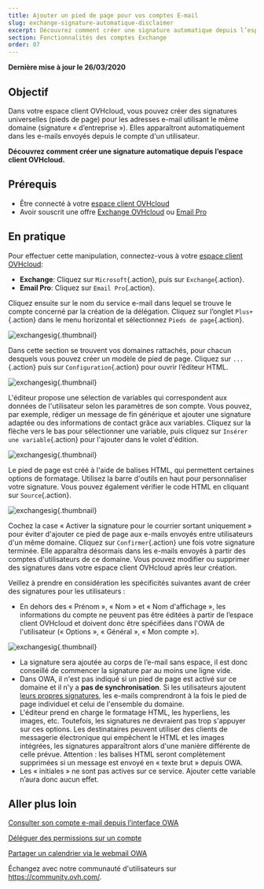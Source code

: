 ```yaml
---
title: Ajouter un pied de page pour vos comptes E-mail 
slug: exchange-signature-automatique-disclaimer
excerpt: Découvrez comment créer une signature automatique depuis l’espace client OVHcloud
section: Fonctionnalités des comptes Exchange
order: 07
---
```


**Dernière mise à jour le 26/03/2020**


## Objectif

Dans votre espace client OVHcloud, vous pouvez créer des signatures universelles (pieds de page) pour les adresses e-mail utilisant le même domaine (signature « d’entreprise »). Elles apparaîtront automatiquement dans les e-mails envoyés depuis le compte d'un utilisateur.

**Découvrez comment créer une signature automatique depuis l’espace client OVHcloud.**

## Prérequis

- Être connecté à votre [espace client OVHcloud](https://www.ovh.com/auth/?action=gotomanager&from=https://www.ovh.com/fr/&ovhSubsidiary=fr)
- Avoir souscrit une offre [Exchange OVHcloud](https://www.ovhcloud.com/fr/emails/hosted-exchange/) ou [Email Pro](https://www.ovhcloud.com/fr/emails/email-pro/)


## En pratique

Pour effectuer cette manipulation, connectez-vous à votre [espace client OVHcloud](https://www.ovh.com/auth/?action=gotomanager&from=https://www.ovh.com/fr/&ovhSubsidiary=fr):

- **Exchange**: Cliquez sur `Microsoft`{.action}, puis sur `Exchange`{.action}. 
- **Email Pro**: Cliquez sur `Email Pro`{.action}.

Cliquez ensuite sur le nom du service e-mail dans lequel se trouve le compte concerné par la création de la délégation. Cliquez sur l’onglet `Plus+`{.action} dans le menu horizontal et sélectionnez `Pieds de page`{.action}.

![exchangesig](images/exchange-footer-step1.png){.thumbnail}

Dans cette section se trouvent vos domaines rattachés, pour chacun desquels vous pouvez créer un modèle de pied de page. Cliquez sur `...`{.action} puis sur `Configuration`{.action} pour ouvrir l’éditeur HTML.

![exchangesig](images/exchange-footer-step2.png){.thumbnail}

L'éditeur propose une sélection de variables qui correspondent aux données de l'utilisateur selon les paramètres de son compte. Vous pouvez, par exemple, rédiger un message de fin générique et ajouter une signature adaptée ou des informations de contact grâce aux variables. Cliquez sur la flèche vers le bas pour sélectionner une variable, puis cliquez sur `Insérer une variable`{.action} pour l'ajouter dans le volet d'édition.

![exchangesig](images/exchange-footer-step3aag.gif){.thumbnail}

Le pied de page est créé à l'aide de balises HTML, qui permettent certaines options de formatage. Utilisez la barre d'outils en haut pour personnaliser votre signature. Vous pouvez également vérifier le code HTML en cliquant sur `Source`{.action}.
 
![exchangesig](images/exchange-footer-step4.png){.thumbnail}

Cochez la case « Activer la signature pour le courrier sortant uniquement » pour éviter d'ajouter ce pied de page aux e-mails envoyés entre utilisateurs d'un même domaine. Cliquez sur `Confirmer`{.action} une fois votre signature terminée. Elle apparaîtra désormais dans les e-mails envoyés à partir des comptes d'utilisateurs de ce domaine. Vous pouvez modifier ou supprimer des signatures dans votre espace client OVHcloud après leur création.

Veillez à prendre en considération les spécificités suivantes avant de créer des signatures pour les utilisateurs :

- En dehors des « Prénom », « Nom » et « Nom d'affichage », les informations du compte ne peuvent pas être éditées à partir de l’espace client OVHcloud et doivent donc être spécifiées dans l'OWA de l'utilisateur (« Options », « Général », « Mon compte »).

![exchangesig](images/exchange-footer-step5.png){.thumbnail}

- La signature sera ajoutée au corps de l’e-mail sans espace, il est donc conseillé de commencer la signature par au moins une ligne vide.
- Dans OWA, il n'est pas indiqué si un pied de page est activé sur ce domaine et il n'y a **pas de synchronisation**. Si les utilisateurs ajoutent [leurs propres signatures](../exchange-2016-guide-utilisation-outlook-web-app/#ajouter-une-signature), les e-mails comprendront à la fois le pied de page individuel et celui de l'ensemble du domaine.
- L'éditeur prend en charge le formatage HTML, les hyperliens, les images, etc. Toutefois, les signatures ne devraient pas trop s'appuyer sur ces options. Les destinataires peuvent utiliser des clients de messagerie électronique qui empêchent le HTML et les images intégrées, les signatures apparaîtront alors d'une manière différente de celle prévue. Attention : les balises HTML seront complètement supprimées si un message est envoyé en « texte brut » depuis OWA.
- Les « initiales » ne sont pas actives sur ce service. Ajouter cette variable n’aura donc aucun effet.

## Aller plus loin

[Consulter son compte e-mail depuis l’interface OWA](../exchange-2016-guide-utilisation-outlook-web-app/)

[Déléguer des permissions sur un compte ](../exchange-donner-les-droits-full-access-sur-un-compte/)

[Partager un calendrier via le webmail OWA](../exchange-2016-partager-un-calendrier-via-le-webmail-owa/)

Échangez avec notre communauté d'utilisateurs sur <https://community.ovh.com/>.
